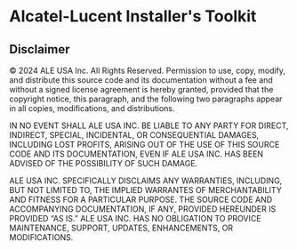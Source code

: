 # Alcatel-Lucent Installer's Toolkit

## Disclaimer

© 2024 ALE USA Inc. All Rights Reserved. Permission to use, copy, modify, and distribute this source code and its documentation without a fee and without a signed license agreement 
is hereby granted, provided that the copyright notice, this paragraph, and the following two paragraphs appear in all copies, modifications, and distributions.

IN NO EVENT SHALL ALE USA INC. BE LIABLE TO ANY PARTY FOR DIRECT, INDIRECT, SPECIAL, INCIDENTAL, OR CONSEQUENTIAL DAMAGES, INCLUDING LOST PROFITS, ARISING OUT OF THE USE OF THIS SOURCE CODE 
AND ITS DOCUMENTATION, EVEN IF ALE USA INC. HAS BEEN ADVISED OF THE POSSIBILITY OF SUCH DAMAGE.

ALE USA INC. SPECIFICALLY DISCLAIMS ANY WARRANTIES, INCLUDING, BUT NOT LIMITED TO, THE IMPLIED WARRANTES OF MERCHANTABILITY AND FITNESS FOR A PARTICULAR PURPOSE. 
THE SOURCE CODE AND ACCOMPANYING DOCUMENTATION, IF ANY, PROVIDED HEREUNDER IS PROVIDED “AS IS.” ALE USA INC. HAS NO OBLIGATION TO PROVICE MAINTENANCE, SUPPORT, UPDATES, ENHANCEMENTS, OR MODIFICATIONS.
